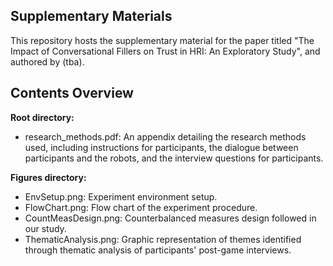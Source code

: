 ## Supplementary Materials
This repository hosts the supplementary material for the paper titled "The Impact of Conversational Fillers on Trust in HRI: An Exploratory Study", and authored by (tba).

## Contents Overview

**Root directory:**
- research_methods.pdf: An appendix detailing the research methods used, including instructions for participants, the dialogue between participants and the robots, and the interview questions for participants.

**Figures directory:**
- EnvSetup.png: Experiment environment setup.
- FlowChart.png: Flow chart of the experiment procedure.
- CountMeasDesign.png: Counterbalanced measures design followed in our study.
- ThematicAnalysis.png: Graphic representation of themes identified through thematic analysis of participants' post-game interviews.






